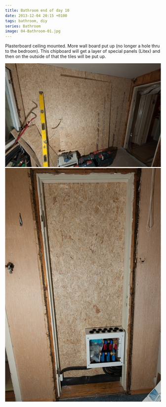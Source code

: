```yaml
---
title: Bathroom end of day 10
date: 2013-12-04 20:15 +0100
tags: bathroom, diy
series: Bathroom
image: 04-Bathroom-01.jpg
---
```


Plasterboard ceiling mounted. More wall board put up (no longer a hole thru to the bedroom). This chipboard will get a layer of special panels (Litex) and then on the outside of that the tiles will be put up.

![Long wall showing where the doorframe used to be](04-Bathroom-01.jpg 'Long wall showing where the doorframe used to be')
![Doorframe from the bedroom side](04-Bathroom-02.jpg 'Doorframe from the bedroom side')
